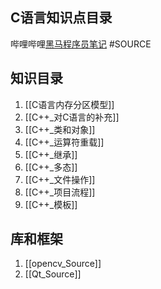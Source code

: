 ## C语言知识点目录
哔哩哔哩[黑马程序员笔记]()
#SOURCE 
## 知识目录
1. [[C语言内存分区模型]]
2. [[C++_对C语言的补充]]
3. [[C++_类和对象]]
4. [[C++_运算符重载]]
5. [[C++_继承]]
6. [[C++_多态]]
7. [[C++_文件操作]]
8. [[C++_项目流程]]
9. [[C++_模板]]
## 库和框架
1. [[opencv_Source]]
2. [[Qt_Source]]